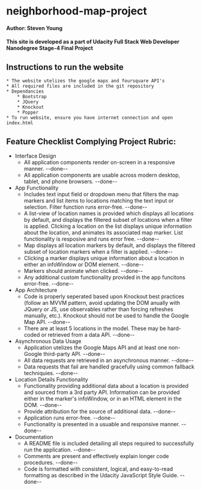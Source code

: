 neighborhood-map-project
======================

#### Author: Steven Young
#### This site is developed as a part of Udacity Full Stack Web Developer Nanodegree Stage-4 Final Project

## Instructions to run the website
	* The website utelizes the google maps and foursquare API's
	* All required files are included in the git repository
	* Dependancies
		* Bootstrap
		* JQuery
		* Knockout
		* Popper
	* To run website, ensure you have internet connection and open index.html

## Feature Checklist Complying Project Rubric:
* Interface Design
	* All application components render on-screen in a responsive manner. --done--
	* All application components are usable across modern desktop, tablet, and phone browsers. --done--
* App Functionality
	* Includes text input field or dropdown menu that filters the map markers and list items to locations
	  matching the text input or selection.  Filter function runs error-free. --done--
	* A list-view of location names is provided which displays all locations by default, and displays the
	  filtered subset of locations when a filter is applied.
	  Clicking a location on the list displays unique information about the location, and animates its
	  associated map marker.
	  List functionality is resposive and runs error free. --done--
	* Map displays all location markers by default, and displays the filtered subset of location markers
	  when a filter is applied. --done--
	* Clicking a marker displays unique information about a location in either an infoWindow or DOM element. --done--
	* Markers should animate when clicked. --done--
	* Any additional custom functionality provided in the app funcitons error-free. --done--
* App Architecture
	* Code is properly seperated based upon Knockout best practices (follow an MVVM pattern,
	  avoid updating the DOM anually with JQuery or JS, use observables rather than forcing refreshes manually, etc.).
	  Knockout should not be used to handle the Google Map API. --done--
	* There are at least 5 locations in the model.  These may be hard-coded or retrieved from a data API. --done--
* Asynchronous Data Usage
	* Application utelizes the Google Maps API and at least one non-Google third-party API. --done--
	* All data requests are retrieved in an asynchronous manner. --done--
	* Data requests that fail are handled gracefully using common fallback techniquies.  --done--
* Location Details Functionality
	* Functionality providing additional data about a location is provided and sourced from a 3rd
	  party API.  Information can be provided either in the marker's infoWindow, or in an HTML
	  element in the DOM. --done--
	* Provide attribution for the source of additional data.  --done--
	* Application runs error-free. --done--
	* Functionality is presented in a usuable and responsive manner. --done--
* Documentation
	* A README file is included detailing all steps required to successfully run the application. --done--
	* Comments are present and effectively explain longer code procedures. --done--
	* Code is formatted with consistent, logical, and easy-to-read formatting as described in the
	  Udacity JavaScript Style Guide. --done--